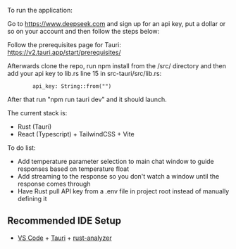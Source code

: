 To run the application:

Go to https://www.deepseek.com and sign up for an api key, put a dollar or so on your account and then follow the steps below:

Follow the prerequisites page for Tauri:
https://v2.tauri.app/start/prerequisites/

Afterwards clone the repo, run npm install from the /src/ directory and then add your api key to lib.rs line 15 in src-tauri/src/lib.rs:

            api_key: String::from("")

After that run "npm run tauri dev" and it should launch.

The current stack is:
- Rust (Tauri)
- React (Typescript) + TailwindCSS + Vite

To do list:
- Add temperature parameter selection to main chat window to guide responses based on temperature float
- Add streaming to the response so you don't watch a window until the response comes through
- Have Rust pull API key from a .env file in project root instead of manually defining it

## Recommended IDE Setup

- [VS Code](https://code.visualstudio.com/) + [Tauri](https://marketplace.visualstudio.com/items?itemName=tauri-apps.tauri-vscode) + [rust-analyzer](https://marketplace.visualstudio.com/items?itemName=rust-lang.rust-analyzer)
